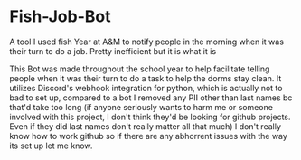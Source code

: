 # Fish-Job-Bot
A tool I used fish Year at A&amp;M to notify people in the morning when it was their turn to do a job. Pretty inefficient but it is what it is


This Bot was made throughout the school year to help facilitate telling people when it was their turn to do a task to help the dorms stay clean. 
It utilizes Discord's webhook integration for python, which is actually not to bad to set up, compared to a bot
I removed any PII other than last names bc that'd take too long (if anyone seriously wants to harm me or someone involved with this project, I don't
think they'd be looking for github projects. Even if they did last names don't really matter all that much)
I don't really know how to work github so if there are any abhorrent issues with the way its set up let me know.
